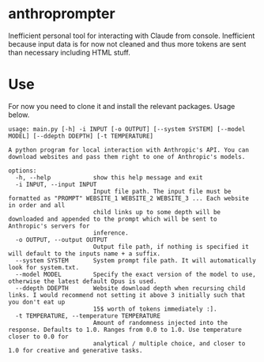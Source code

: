 # anthroprompter

Inefficient personal tool for interacting with Claude from console. Inefficient because input data is for now not cleaned and thus more tokens are sent than necessary including HTML stuff.

# Use

For now you need to clone it and install the relevant packages. Usage below.

```
usage: main.py [-h] -i INPUT [-o OUTPUT] [--system SYSTEM] [--model MODEL] [--ddepth DDEPTH] [-t TEMPERATURE]

A python program for local interaction with Anthropic's API. You can download websites and pass them right to one of Anthropic's models.

options:
  -h, --help            show this help message and exit
  -i INPUT, --input INPUT
                        Input file path. The input file must be formatted as "PROMPT" WEBSITE_1 WEBSITE_2 WEBSITE_3 ... Each website in order and all
                        child links up to some depth will be downloaded and appended to the prompt which will be sent to Anthropic's servers for
                        inference.
  -o OUTPUT, --output OUTPUT
                        Output file path, if nothing is specified it will default to the inputs name + a suffix.
  --system SYSTEM       System prompt file path. It will automatically look for system.txt.
  --model MODEL         Specify the exact version of the model to use, otherwise the latest default Opus is used.
  --ddepth DDEPTH       Website download depth when recursing child links. I would recommend not setting it above 3 initially such that you don't eat up
                        15$ worth of tokens immediately :].
  -t TEMPERATURE, --temperature TEMPERATURE
                        Amount of randomness injected into the response. Defaults to 1.0. Ranges from 0.0 to 1.0. Use temperature closer to 0.0 for
                        analytical / multiple choice, and closer to 1.0 for creative and generative tasks.
```
